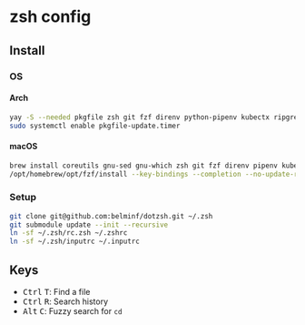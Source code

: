 # zsh config

## Install

### OS

#### Arch

```bash
yay -S --needed pkgfile zsh git fzf direnv python-pipenv kubectx ripgrep bat gron-bin git tree tldr fd zoxide eza vivid
sudo systemctl enable pkgfile-update.timer
```

#### macOS

```bash
brew install coreutils gnu-sed gnu-which zsh git fzf direnv pipenv kubectx ripgrep bat gron git tree tldr fd zoxide eza vivid
/opt/homebrew/opt/fzf/install --key-bindings --completion --no-update-rc
```

### Setup

```bash
git clone git@github.com:belminf/dotzsh.git ~/.zsh
git submodule update --init --recursive
ln -sf ~/.zsh/rc.zsh ~/.zshrc
ln -sf ~/.zsh/inputrc ~/.inputrc
```

## Keys

- <kbd>Ctrl</kbd> <kbd>T</kbd>: Find a file
- <kbd>Ctrl</kbd> <kbd>R</kbd>: Search history
- <kbd>Alt</kbd> <kbd>C</kbd>: Fuzzy search for `cd`
